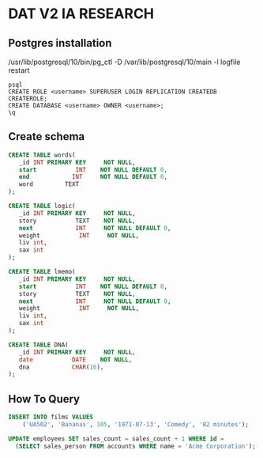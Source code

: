 # DAT V2 IA RESEARCH
## Postgres installation

/usr/lib/postgresql/10/bin/pg_ctl -D /var/lib/postgresql/10/main -l logfile restart
```
psql
CREATE ROLE <username> SUPERUSER LOGIN REPLICATION CREATEDB CREATEROLE;
CREATE DATABASE <username> OWNER <username>;
\q
```


## Create schema
```SQL
CREATE TABLE words(
   _id INT PRIMARY KEY     NOT NULL,
   start           INT    NOT NULL DEFAULT 0,
   end            INT     NOT NULL DEFAULT 0,
   word        	TEXT
);

CREATE TABLE logic(
   _id INT PRIMARY KEY     NOT NULL,
   story           TEXT    NOT NULL,
   next            INT     NOT NULL DEFAULT 0,
   weight 			INT 	NOT NULL,
   liv int,
   sax int
);

CREATE TABLE lmemo(
   _id INT PRIMARY KEY     NOT NULL,
   start           INT    NOT NULL DEFAULT 0,
   story           TEXT    NOT NULL,
   next            INT     NOT NULL DEFAULT 0,
   weight 			INT 	NOT NULL,
   liv int,
   sax int
);

CREATE TABLE DNA(
   _id INT PRIMARY KEY     NOT NULL,
   date           DATE    NOT NULL,
   dna            CHAR(16),
);
```


## How To Query

```SQL
INSERT INTO films VALUES
    ('UA502', 'Bananas', 105, '1971-07-13', 'Comedy', '82 minutes');

UPDATE employees SET sales_count = sales_count + 1 WHERE id =
  (SELECT sales_person FROM accounts WHERE name = 'Acme Corporation');
  
```
